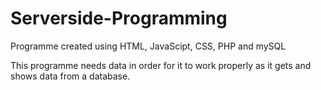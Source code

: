 # Serverside-Programming
Programme created using HTML, JavaScipt, CSS, PHP and mySQL

This programme needs data in order for it to work properly as it gets and shows data from a database.
